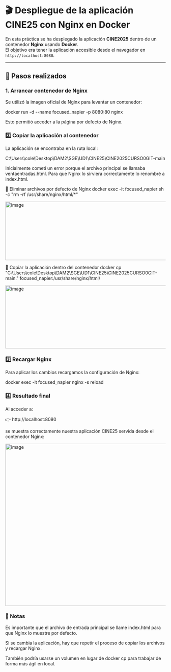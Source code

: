 # 🎬 Despliegue de la aplicación **CINE25** con Nginx en Docker

En esta práctica se ha desplegado la aplicación **CINE2025** dentro de un contenedor **Nginx** usando **Docker**.  
El objetivo era tener la aplicación accesible desde el navegador en `http://localhost:8080`.

---

## 🚀 Pasos realizados

### 1. Arrancar contenedor de Nginx
Se utilizó la imagen oficial de Nginx para levantar un contenedor:

docker run -d --name focused_napier -p 8080:80 nginx

Esto permitió acceder a la página por defecto de Nginx.


### 2️⃣ Copiar la aplicación al contenedor

La aplicación se encontraba en la ruta local:

C:\Users\cole\Desktop\DAM2\SGE\UD1\CINE25\CINE2025CURSO0GIT-main


Inicialmente cometí un error porque el archivo principal se llamaba ventaentradas.html.
Para que Nginx lo sirviera correctamente lo renombré a index.html.

🔹 Eliminar archivos por defecto de Nginx
docker exec -it focused_napier sh -c "rm -rf /usr/share/nginx/html/*"

<img width="886" height="183" alt="image" src="https://github.com/user-attachments/assets/fe51c495-a475-4ac8-ba77-6116c7e04288" />


🔹 Copiar la aplicación dentro del contenedor
docker cp "C:\Users\cole\Desktop\DAM2\SGE\UD1\CINE25\CINE2025CURSO0GIT-main\." focused_napier:/usr/share/nginx/html/

<img width="886" height="197" alt="image" src="https://github.com/user-attachments/assets/51a124d3-564a-4b3b-bec6-35806232a615" />


### 3️⃣ Recargar Nginx

Para aplicar los cambios recargamos la configuración de Nginx:

docker exec -it focused_napier nginx -s reload


### 4️⃣ Resultado final 

Al acceder a:

👉 http://localhost:8080

se muestra correctamente nuestra aplicación CINE25 servida desde el contenedor Nginx:

<img width="886" height="507" alt="image" src="https://github.com/user-attachments/assets/48ac3dc8-0600-4a39-b899-2eeaa8429d2d" />


### 📝 Notas

Es importante que el archivo de entrada principal se llame index.html para que Nginx lo muestre por defecto.

Si se cambia la aplicación, hay que repetir el proceso de copiar los archivos y recargar Nginx.

También podría usarse un volumen en lugar de docker cp para trabajar de forma más ágil en local.

